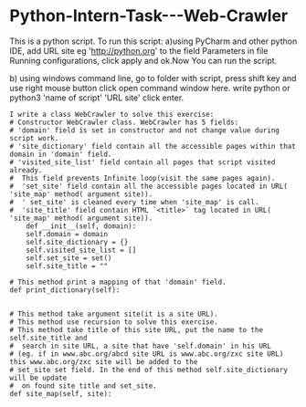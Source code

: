 
 # Python-Intern-Task---Web-Crawler
This is a python script. To run this script:
a)using PyCharm and other python IDE, add URL site  eg 'http://python.org' to the field Parameters in file Running configurations, click apply and ok.Now You can run the script. 

b) using windows command line, go to folder with script, press shift key and use right mouse button click open command window here. write python or python3 'name of script' 'URL site' click enter. 

    I write a class WebCrawler to solve this exercise:
    # Constructor WebCrawler class. WebCrawler has 5 fields:
    # 'domain' field is set in constructor and not change value during script work.
    # 'site_dictionary' field contain all the accessible pages within that domain in 'domain' field.
    # 'visited_site_list' field contain all pages that script visited already.
    #  This field prevents Infinite loop(visit the same pages again).
    #  'set_site' field contain all the accessible pages located in URL( 'site_map' method( argument site)).
    #  ' set_site' is cleaned every time when 'site_map' is call.
    #  'site_title' field contain HTML `<title>` tag located in URL( 'site_map' method( argument site)).
        def __init__(self, domain):
        self.domain = domain
        self.site_dictionary = {}
        self.visited_site_list = []
        self.set_site = set()
        self.site_title = ""
   
    # This method print a mapping of that 'domain' field.
    def print_dictionary(self):
    
    
    # This method take argument site(it is a site URL).
    # This method use recursion to solve this exercise. 
    # This method take title of this site URL, put the name to the self.site_title and
    #  search in site URL, a site that have 'self.domain' in his URL
    # (eg. if in www.abc.org/abcd site URL is www.abc.org/zxc site URL) this www.abc.org/zxc site will be added to the
    # set_site set field. In the end of this method self.site_dictionary will be update
    #  on found site title and set_site.
    def site_map(self, site):
